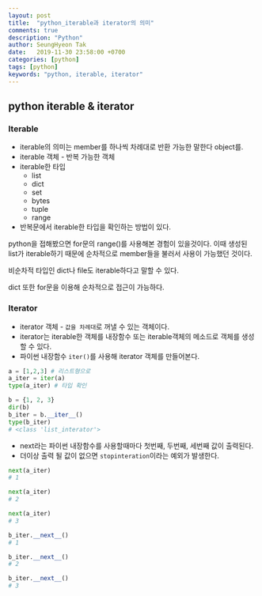```yaml
---
layout: post
title:  "python_iterable과 iterator의 의미"
comments: true
description: "Python"
author: SeungHyeon Tak
date:   2019-11-30 23:58:00 +0700
categories: [python]
tags: [python]
keywords: "python, iterable, iterator"
---
```

## python iterable & iterator

### Iterable

* iterable의 의미는 member를 하나씩 차례대로 반환 가능한 말한다 object를.
* iterable 객체 - 반복 가능한 객체
* iterable한 타입
  * list
  * dict
  * set
  * bytes
  * tuple
  * range
* 반복문에서 iterable한 타입을 확인하는 방법이 있다.

python을 접해봤으면 for문의 range()를 사용해본 경험이 있을것이다. 이때 생성된 list가 iterable하기 때문에 순차적으로 member들을 불러서 사용이 가능했던 것이다. <br>

비순차적 타입인 dict나 file도 iterable하다고 말할 수 있다. <br>

dict 또한 for문을 이용해 순차적으로 접근이 가능하다. <br>

### Iterator

* iterator 객체 - `값을 차례대`로 꺼낼 수 있는 객체이다.
* iterator는 iterable한 객체를 내장함수 또는 iterable객체의 메소드로 객체를 생성할 수 있다.
* 파이썬 내장함수 `iter()`를 사용해 iterator 객체를 만들어본다.

```python
a = [1,2,3] # 리스트형으로 
a_iter = iter(a)
type(a_iter) # 타입 확인

b = {1, 2, 3}
dir(b)
b_iter = b.__iter__()
type(b_iter)
# <class 'list_interator'>
```

* next라는 파이썬 내장함수를 사용할때마다 첫번째, 두번째, 세번째 값이 출력된다.
* 더이상 출력 될 값이 없으면 `stopinteration`이라는 예외가 발생한다.

```python
next(a_iter)
# 1

next(a_iter)
# 2

next(a_iter)
# 3

b_iter.__next__()
# 1

b_iter.__next__()
# 2

b_iter.__next__()
# 3
```

